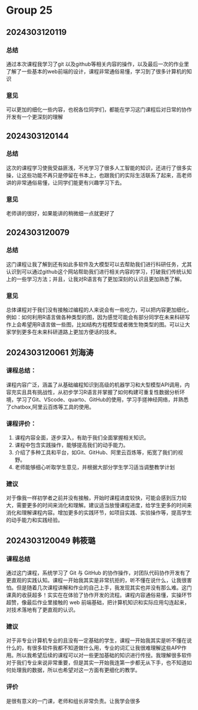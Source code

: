 # Group 25


## 2024303120119

### 总结

通过本次课程我学习了git 以及github等相关内容的操作，以及最后一次的作业里了解了一些基本的web前端的设计，课程非常通俗易懂，学习到了很多计算机的知识

### 意见

可以更加的细化一些内容，也祝各位同学们，都能在学习这门课程后对日常的协作开发有一个更深刻的理解

## 2024303120144

### 总结

这次的课程学习使我受益匪浅，不光学习了很多人工智能的知识，还进行了很多实操，让这些功能不再只是停留在书本上，也跟我们的实际生活联系了起来，高老师讲的非常通俗易懂，让同学们能更有兴趣学习下去。

### 意见

老师讲的很好，如果能讲的稍微细一点就更好了

## 2024303120079

### 总结

这门课程让我了解到还有如此多软件及大模型可以去帮助我们进行科研任务，尤其认识到可以通过github这个网站帮助我们进行相关内容的学习，打破我们传统认知上的一些学习方法；并且，让我对R语言有了更加深刻的认识且更加熟悉了解。

### 意见

总体课程对于我们没有接触过编程的人来说会有一些吃力，可以把内容更加细化，例如：如何利用R语言做各种类型的图，因为感觉可能会有部分同学在未来科研写作上会希望用R语言做一些图，比如结构方程模型或者微生物类型的图。可以让大家学到更多在未来科研道路上更加方便话的技术。

## 2024303120061 刘海涛

### 课程总结：

课程内容广泛，涵盖了从基础编程知识到高级的机器学习和大型模型API调用，内容充实且具有挑战性，从初步学习R语言并掌握了如何构建可重复性数据分析环境，学习了Git、VScode、quarto、GitHub的使用，学习手搓神经网络，并熟悉了chatbox,阿里云百炼等工具的使用。

### 课程评价：

1. 课程内容全面，逐步深入，有助于我们全面掌握相关知识。
2. 课程中包含实践操作，能够提高我们的动手能力。
3. 介绍了多种工具和平台，如Git、GitHub、阿里云百炼等，拓宽了我们的视野。
4. 老师能够细心听取学生意见，并根据大部分学生学习适当调整教学计划

### 建议

对于像我一样初学者之前并没有接触，开始时课程进度较快，可能会感到压力较大，需要更多的时间来消化和理解。建议适当放慢课程进度，给学生更多的时间来消化和理解课程内容。增加更多的实践环节，如项目实践、实验操作等，提高学生的动手能力和实践经验。

## 2024303120049 韩筱璐

### 课程总结
通过这门课程，系统学习了 Git 与 GitHub 的协作操作，对团队代码协作开发有了更直观的实践认知。课程一开始我其实是非常抗拒的，听不懂在说什么，让我很害怕。但是随着几次课程讲解和作业的自己上手，我发现其实也并没有那么难。这门课真的收获超多！实实在在体验了协作开发的流程。课程内容通俗易懂，实操环节超赞，像最后作业里接触的 web 前端基础，把计算机知识和实际应用勾连起来，对技术落地有了更直观的认识。

### 建议
对于非专业计算机专业的且没有一定基础的学生，课程一开始我其实是听不懂在说什么的，有很多软件我都不知道做什么用，专业的词汇让我很难理解这些APP作用。所以我希望后续的课程可以对一些更加基础的知识进行传授。我理解很多软件对于我们专业来说非常重要，但是其实一开始我连第一步都无从下手，也不知道如何处理我的数据，所以也希望对这一方面有更细化的教学。

### 评价
是很有意义的一门课，老师和组长非常负责。让我学会很多
